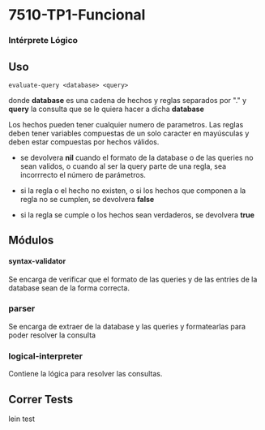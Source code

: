 # 7510-TP1-Funcional
### Intérprete Lógico

## Uso

```
evaluate-query <database> <query>
```

donde **database** es una cadena de hechos y reglas separados por "." y **query** la consulta que se le quiera hacer a dicha **database**

Los hechos pueden tener cualquier numero de parametros.
Las reglas deben tener variables compuestas de un solo caracter en mayúsculas y deben estar compuestas por hechos válidos.

* se devolvera **nil** cuando el formato de la database o de las queries no sean validos, o cuando al ser la query parte de una regla, sea incorrrecto el número de parámetros.

* si la regla o el hecho no existen, o si los hechos que componen a la regla no se cumplen, se devolvera **false**

* si la regla se cumple o los hechos sean verdaderos, se devolvera **true**

## Módulos

#### syntax-validator
Se encarga de verificar que el formato de las queries y de las entries de la database sean de la forma correcta.

### parser
Se encarga de extraer de la database y las queries y formatearlas para poder resolver la consulta

### logical-interpreter
Contiene la lógica para resolver las consultas.

## Correr Tests
lein test
